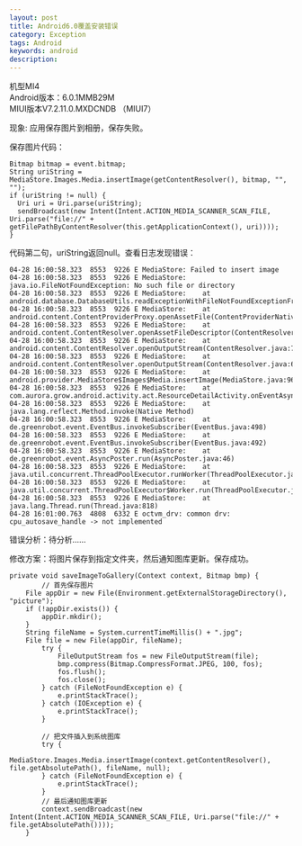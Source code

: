 ```yaml
---
layout: post
title: Android6.0覆盖安装错误
category: Exception
tags: Android
keywords: android
description:
---
```



机型MI4  
Android版本：6.0.1MMB29M  
MIUI版本V7.2.11.0.MXDCNDB （MIUI7）  

现象: 应用保存图片到相册，保存失败。

保存图片代码：

    Bitmap bitmap = event.bitmap;
    String uriString = MediaStore.Images.Media.insertImage(getContentResolver(), bitmap, "", "");
    if (uriString != null) {
      Uri uri = Uri.parse(uriString);
      sendBroadcast(new Intent(Intent.ACTION_MEDIA_SCANNER_SCAN_FILE, Uri.parse("file://" + getFilePathByContentResolver(this.getApplicationContext(), uri))));
    }

代码第二句，uriString返回null。查看日志发现错误：

    04-28 16:00:58.323  8553  9226 E MediaStore: Failed to insert image
    04-28 16:00:58.323  8553  9226 E MediaStore: java.io.FileNotFoundException: No such file or directory
    04-28 16:00:58.323  8553  9226 E MediaStore:    at android.database.DatabaseUtils.readExceptionWithFileNotFoundExceptionFromParcel(DatabaseUtils.java:144)
    04-28 16:00:58.323  8553  9226 E MediaStore:    at android.content.ContentProviderProxy.openAssetFile(ContentProviderNative.java:621)
    04-28 16:00:58.323  8553  9226 E MediaStore:    at android.content.ContentResolver.openAssetFileDescriptor(ContentResolver.java:962)
    04-28 16:00:58.323  8553  9226 E MediaStore:    at android.content.ContentResolver.openOutputStream(ContentResolver.java:704)
    04-28 16:00:58.323  8553  9226 E MediaStore:    at android.content.ContentResolver.openOutputStream(ContentResolver.java:680)
    04-28 16:00:58.323  8553  9226 E MediaStore:    at android.provider.MediaStore$Images$Media.insertImage(MediaStore.java:965)
    04-28 16:00:58.323  8553  9226 E MediaStore:    at com.aurora.grow.android.activity.act.ResourceDetailActivity.onEventAsync(ResourceDetailActivity.java:1057)
    04-28 16:00:58.323  8553  9226 E MediaStore:    at java.lang.reflect.Method.invoke(Native Method)
    04-28 16:00:58.323  8553  9226 E MediaStore:    at de.greenrobot.event.EventBus.invokeSubscriber(EventBus.java:498)
    04-28 16:00:58.323  8553  9226 E MediaStore:    at de.greenrobot.event.EventBus.invokeSubscriber(EventBus.java:492)
    04-28 16:00:58.323  8553  9226 E MediaStore:    at de.greenrobot.event.AsyncPoster.run(AsyncPoster.java:46)
    04-28 16:00:58.323  8553  9226 E MediaStore:    at java.util.concurrent.ThreadPoolExecutor.runWorker(ThreadPoolExecutor.java:1113)
    04-28 16:00:58.323  8553  9226 E MediaStore:    at java.util.concurrent.ThreadPoolExecutor$Worker.run(ThreadPoolExecutor.java:588)
    04-28 16:00:58.323  8553  9226 E MediaStore:    at java.lang.Thread.run(Thread.java:818)
    04-28 16:01:00.763  4808  6332 E octvm_drv: common drv: cpu_autosave_handle -> not implemented

错误分析：待分析……


修改方案：将图片保存到指定文件夹，然后通知图库更新。保存成功。

    private void saveImageToGallery(Context context, Bitmap bmp) {
    		// 首先保存图片
        File appDir = new File(Environment.getExternalStorageDirectory(), "picture");
        if (!appDir.exists()) {
            appDir.mkdir();
        }
        String fileName = System.currentTimeMillis() + ".jpg";
        File file = new File(appDir, fileName);
    		try {
    			FileOutputStream fos = new FileOutputStream(file);
    			bmp.compress(Bitmap.CompressFormat.JPEG, 100, fos);
    			fos.flush();
    			fos.close();
    		} catch (FileNotFoundException e) {
    			e.printStackTrace();
    		} catch (IOException e) {
    			e.printStackTrace();
    		}

    		// 把文件插入到系统图库
    		try {
    			MediaStore.Images.Media.insertImage(context.getContentResolver(), file.getAbsolutePath(), fileName, null);
    		} catch (FileNotFoundException e) {
    			e.printStackTrace();
    		}
    		// 最后通知图库更新
    		context.sendBroadcast(new Intent(Intent.ACTION_MEDIA_SCANNER_SCAN_FILE, Uri.parse("file://" + file.getAbsolutePath())));
    	}
